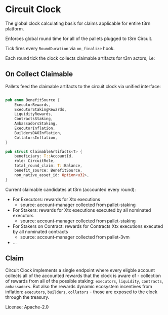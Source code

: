 # Circuit Clock

The global clock calculating basis for claims applicable for entire t3rn platform.

Enforces global round time for all of the pallets plugged to t3rn Circuit. 

Tick fires every `RoundDuration` via `on_finalize` hook.

Each round tick the clock collects claimable artifacts for t3rn actors, i.e:

## On Collect Claimable
Pallets feed the claimable artifacts to the circuit clock via unified interface:
```rust

pub enum BenefitSource {
    ExecutorRewards,
    ExecutorStakingRewards,
    LiquidityRewards,
    ContractsStaking,
    AmbassadorsStaking,
    ExecutorInflation,
    BuildersDAOInflation,
    CollatorsInflation,
}

pub struct ClaimableArtifacts<T> {
    beneficiary: T::AccountId,
    role: CircuitRole,
    total_round_claim: T::Balance,
    benefit_source: BenefitSource,
    non_native_asset_id: Option<u32>,
}
```


Current claimable candidates at t3rn (accounted every round):
- For Executors: rewards for Xtx executions
  - source: account-manager collected from pallet-staking
- For Stakers: rewards for Xtx executions executed by all nominated executors
  - source: account-manager collected from pallet-staking
- For Stakers on Contract: rewards for Contracts Xtx executions executed by all nominated contracts
    - source: account-manager collected from pallet-3vm
- ...
  
## Claim
Circuit Clock implements a single endpoint where every eligble account collects all of the accounted rewards that 
the clock is aware of - collection of rewards from all of the possible staking: `executors`, `liquidity`, `contracts`, `ambassadors`. 
But also the rewards dynamic ecosystem incentives from inflation: `executors`, `builders`, `collators` - those are exposed to the clock through the treasury.    


License: Apache-2.0
